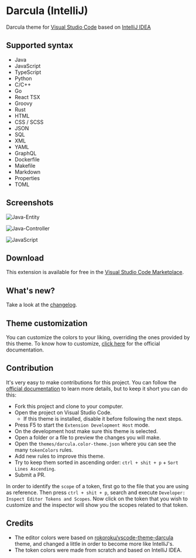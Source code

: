 # Darcula (IntelliJ)
Darcula theme for [Visual Studio Code](https://code.visualstudio.com) based on [IntelliJ IDEA](https://www.jetbrains.com/idea)

## Supported syntax
* Java
* JavaScript
* TypeScript
* Python
* C/C++
* Go
* React TSX
* Groovy
* Rust
* HTML
* CSS / SCSS
* JSON
* SQL
* XML
* YAML
* GraphQL
* Dockerfile
* Makefile
* Markdown
* Properties
* TOML

## Screenshots
![Java-Entity](screenshots/java-entity.png)

![Java-Controller](screenshots/java-controller.png)

![JavaScript](screenshots/javascript.png)

## Download
This extension is available for free in the [Visual Studio Code Marketplace](https://marketplace.visualstudio.com/items?itemName=rafaelrenanpacheco.darcula-theme).

## What's new?
Take a look at the [changelog](CHANGELOG.md).

## Theme customization
You can customize the colors to your liking, overriding the ones provided by this theme. To know how to customize, [click here](https://code.visualstudio.com/api/references/theme-color) for the official documentation.

## Contribution
It's very easy to make contributions for this project. You can follow the [official documentation](https://code.visualstudio.com/api/extension-guides/color-theme#test-a-new-color-theme) to learn more details, but to keep it short you can do this:
* Fork this project and clone to your computer.
* Open the project on Visual Studio Code.
  * If this theme is installed, disable it before following the next steps.
* Press F5 to start the `Extension Development Host` mode.
* On the development host make sure this theme is selected.
* Open a folder or a file to preview the changes you will make.
* Open the `themes/darcula.color-theme.json` where you can see the many `tokenColors` rules.
* Add new rules to improve this theme.
* Try to keep them sorted in ascending order: `ctrl + shit + p` + `Sort Lines Ascending`.
* Submit a PR.

In order to identify the `scope` of a token, first go to the file that you are using as reference. Then press `ctrl + shit + p`, search and execute `Developer: Inspect Editor Tokens and Scopes`. Now click on the token that you wish to customize and the inspector will show you the scopes related to that token.

## Credits
* The editor colors were based on [rokoroku/vscode-theme-darcula](https://github.com/rokoroku/vscode-theme-darcula) theme, and changed a little in order to become more like IntelliJ's.
* The token colors were made from scratch and based on IntelliJ IDEA.
